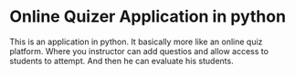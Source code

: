 # Online Quizer Application in python
This is an application in python. It basically more like an online quiz platform. Where you instructor can add questios and allow access to students to attempt. And then he can evaluate his students.
